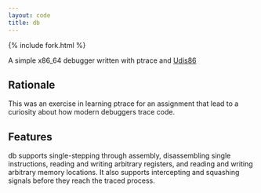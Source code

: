 ```yaml
---
layout: code
title: db
---
```


{% include fork.html %}

A simple x86_64 debugger written with ptrace and [Udis86](http://udis86.sourceforge.net/)

## Rationale ##

This was an exercise in learning ptrace for an assignment that lead to a
curiosity about how modern debuggers trace code.

## Features ##

db supports single-stepping through assembly, disassembling single
instructions, reading and writing arbitrary registers, and reading and writing
arbitrary memory locations. It also supports intercepting and squashing
signals before they reach the traced process.
